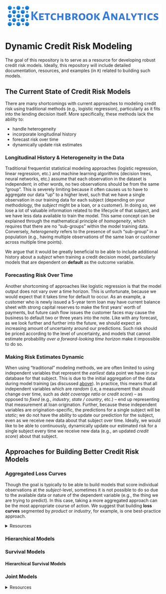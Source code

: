 
<!-- README.md is generated from README.Rmd. Please edit that file -->

![](www/ka_logo.jpg)

# Dynamic Credit Risk Modeling

<!-- badges: start -->
<!-- badges: end -->

The goal of this repository is to serve as a resource for developing
robust credit risk models. Ideally, this repository will include
detailed documentation, resources, and examples (in `R`) related to
building such models.

## The Current State of Credit Risk Models

There are many shortcomings with current approaches to modeling credit
risk using traditional methods (e.g., logistic regression), particularly
as it fits into the lending decision itself. More specifically, these
methods lack the ability to:

-   handle heterogeneity
-   incorporate longitudinal history
-   forecast risk over time
-   dynamically update risk estimates

### Longitudinal History & Heterogeneity in the Data

Traditional frequentist statistical modeling approaches (logistic
regression, linear regression, etc.) and machine learning algorithms
(decision trees, neural networks, etc.) assume that each observation in
the dataset is independent; in other words, no two observations should
be from the same “group”. This is severely limiting because it often
causes us to have to aggregate our data “up” to a higher level, such
that we have a single observation in our training data for each subject
(depending on your methodology, the *subject* might be a loan, or a
customer). In doing so, we lose a lot of valuable information related to
the lifecycle of that subject, and we have less data available to train
the model. This same concept can be explained through the mathematical
principle of *homogeneity*, which requires that there are no
“sub-groups” within the model training data. Conversely, *heterogeneity*
refers to the presence of such “sub-group” in a population (e.g., having
multiple observations of the same loan or customer across multiple time
points).

We argue that it would be greatly beneficial to be able to include
additional history about a *subject* when training a credit decision
model, particularly models that are dependent on **default** as the
outcome variable.

### Forecasting Risk Over Time

Another shortcoming of approaches like logistic regression is that the
model output does not vary over a time horizon. This is unfortunate,
because we would expect that it takes time for default to occur. As an
example, a customer who is newly issued a 5-year term loan may have
current balance sheet with strong capital reserves to make the first
years’ worth of payments, but future cash flow issues the customer faces
may cause the business to default two or three years into the note. Like
with any forecast, as we look further and further into the future, we
should expect an increasing amount of uncertainty around our
predictions. Such risk should be priced according to the level of
uncertainty, and models that cannot estimate probability *over a
forward-looking time horizon* make it impossible to do so.

### Making Risk Estimates Dynamic

When using “traditional” modeling methods, we are often limited to using
independent variables that represent the *earliest* data point we have
in our database for that subject. This is due to the initial aggregation
of the data during model training (as discussed [above]()). In practice,
this means that all independent variables which are *random* (i.e, a
measurement that should change over time, such as *debt coverage ratio*
or *credit score*) – as opposed to *fixed* (e.g., *industry*, *state /
country*, etc.) – end up representing that measurement at loan
origination. Further, because these independent variables are
origination-specific, the predictions for a single subject will be
*static*; we do not have the ability to update our prediction for the
subject, even as we receive new data about that subject over time.
Ideally, we would like to be able to continuously, dynamically update
our estimated risk for a single subject every time we receive new data
(e.g., an updated *credit score*) about that subject.

## Approaches for Building Better Credit Risk Models

### Aggregated Loss Curves

Though the goal is typically to be able to build models that score
individual observations at the *subject*-level, sometimes it is not
possible to do so due to the available data or nature of the dependent
variable (e.g., the thing we are trying to predict). In this case,
taking a more aggregated approach can be the most appropriate course of
action. We suggest that building **loss curves** segmented by *product*
or *industry*, for example, is one best-practice approach.

<details>
<summary>
Resources
</summary>

-   <https://mc-stan.org/users/documentation/case-studies/losscurves_casestudy.html>

</details>

### Hierarchical Models

### Survival Models

#### Hierarchical Survival Models

### Joint Models

<details>
<summary>
Resources
</summary>

-   <https://cran.r-project.org/web/packages/rstanarm/vignettes/jm.html>

</details>
